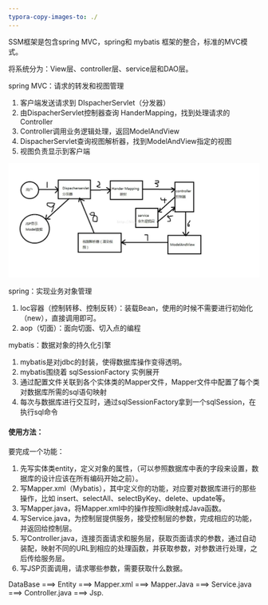 ```yaml
---
typora-copy-images-to: ./
---
```


SSM框架是包含spring MVC，spring和 mybatis 框架的整合，标准的MVC模式。

将系统分为：View层、controller层、service层和DAO层。

spring MVC：请求的转发和视图管理

1. 客户端发送请求到 DIspacherServlet（分发器）
2. 由DispacherServlet控制器查询 HanderMapping，找到处理请求的Controller
3. Controller调用业务逻辑处理，返回ModelAndView
4. DispacherServlet查询视图解析器，找到ModelAndView指定的视图
5. 视图负责显示到客户端

![1534331765269](1534331765269.png)

spring：实现业务对象管理

1. Ioc容器（控制转移、控制反转）：装载Bean，使用的时候不需要进行初始化（new），直接调用即可。
2. aop（切面）：面向切面、切入点的编程

mybatis：数据对象的持久化引擎

1. mybatis是对jdbc的封装，使得数据库操作变得透明。
2. mybatis围绕着 sqlSessionFactory 实例展开
3. 通过配置文件关联到各个实体类的Mapper文件，Mapper文件中配置了每个类对数据库所需的sql语句映射
4. 每次与数据库进行交互时，通过sqlSessionFactory拿到一个sqlSession，在执行sql命令

#### 使用方法：

要完成一个功能：

1. 先写实体类entity，定义对象的属性，（可以参照数据库中表的字段来设置，数据库的设计应该在所有编码开始之前）。
2. 写Mapper.xml（Mybatis），其中定义你的功能，对应要对数据库进行的那些操作，比如 insert、selectAll、selectByKey、delete、update等。
3. 写Mapper.java，将Mapper.xml中的操作按照id映射成Java函数。
4. 写Service.java，为控制层提供服务，接受控制层的参数，完成相应的功能，并返回给控制层。
5. 写Controller.java，连接页面请求和服务层，获取页面请求的参数，通过自动装配，映射不同的URL到相应的处理函数，并获取参数，对参数进行处理，之后传给服务层。
6. 写JSP页面调用，请求哪些参数，需要获取什么数据。


DataBase ===> Entity ===> Mapper.xml ===> Mapper.Java ===> Service.java ===> Controller.java ===> Jsp.

